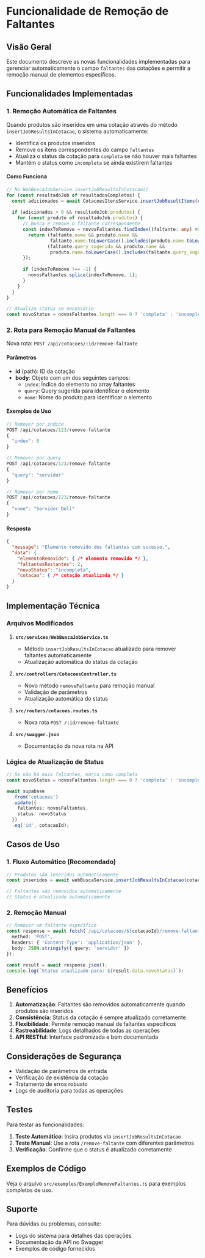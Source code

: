 # Funcionalidade de Remoção de Faltantes

## Visão Geral

Este documento descreve as novas funcionalidades implementadas para gerenciar automaticamente o campo `faltantes` das cotações e permitir a remoção manual de elementos específicos.

## Funcionalidades Implementadas

### 1. Remoção Automática de Faltantes

Quando produtos são inseridos em uma cotação através do método `insertJobResultsInCotacao`, o sistema automaticamente:

- Identifica os produtos inseridos
- Remove os itens correspondentes do campo `faltantes`
- Atualiza o status da cotação para `completa` se não houver mais faltantes
- Mantém o status como `incompleta` se ainda existirem faltantes

#### Como Funciona

```typescript
// No WebBuscaJobService.insertJobResultsInCotacao()
for (const resultadoJob of resultadosCompletos) {
  const adicionados = await CotacoesItensService.insertJobResultItems(cotacaoId, resultadoJob);
  
  if (adicionados > 0 && resultadoJob.produtos) {
    for (const produto of resultadoJob.produtos) {
      // Busca e remove o faltante correspondente
      const indexToRemove = novosFaltantes.findIndex((faltante: any) => {
        return (faltante.nome && produto.name && 
                faltante.nome.toLowerCase().includes(produto.name.toLowerCase())) ||
               (faltante.query_sugerida && produto.name && 
                produto.name.toLowerCase().includes(faltante.query_sugerida.toLowerCase()));
      });
      
      if (indexToRemove !== -1) {
        novosFaltantes.splice(indexToRemove, 1);
      }
    }
  }
}

// Atualiza status se necessário
const novoStatus = novosFaltantes.length === 0 ? 'completa' : 'incompleta';
```

### 2. Rota para Remoção Manual de Faltantes

Nova rota: `POST /api/cotacoes/:id/remove-faltante`

#### Parâmetros

- **id** (path): ID da cotação
- **body**: Objeto com um dos seguintes campos:
  - `index`: Índice do elemento no array faltantes
  - `query`: Query sugerida para identificar o elemento
  - `nome`: Nome do produto para identificar o elemento

#### Exemplos de Uso

```typescript
// Remover por índice
POST /api/cotacoes/123/remove-faltante
{
  "index": 0
}

// Remover por query
POST /api/cotacoes/123/remove-faltante
{
  "query": "servidor"
}

// Remover por nome
POST /api/cotacoes/123/remove-faltante
{
  "nome": "Servidor Dell"
}
```

#### Resposta

```json
{
  "message": "Elemento removido dos faltantes com sucesso.",
  "data": {
    "elementoRemovido": { /* elemento removido */ },
    "faltantesRestantes": 2,
    "novoStatus": "incompleta",
    "cotacao": { /* cotação atualizada */ }
  }
}
```

## Implementação Técnica

### Arquivos Modificados

1. **`src/services/WebBuscaJobService.ts`**
   - Método `insertJobResultsInCotacao` atualizado para remover faltantes automaticamente
   - Atualização automática do status da cotação

2. **`src/controllers/CotacoesController.ts`**
   - Novo método `removeFaltante` para remoção manual
   - Validação de parâmetros
   - Atualização automática do status

3. **`src/routers/cotacoes.routes.ts`**
   - Nova rota `POST /:id/remove-faltante`

4. **`src/swagger.json`**
   - Documentação da nova rota na API

### Lógica de Atualização de Status

```typescript
// Se não há mais faltantes, marca como completa
const novoStatus = novosFaltantes.length === 0 ? 'completa' : 'incompleta';

await supabase
  .from('cotacoes')
  .update({ 
    faltantes: novosFaltantes,
    status: novoStatus
  })
  .eq('id', cotacaoId);
```

## Casos de Uso

### 1. Fluxo Automático (Recomendado)

```typescript
// Produtos são inseridos automaticamente
const inseridos = await webBuscaService.insertJobResultsInCotacao(cotacaoId, resultadosCompletos);

// Faltantes são removidos automaticamente
// Status é atualizado automaticamente
```

### 2. Remoção Manual

```typescript
// Remover um faltante específico
const response = await fetch(`/api/cotacoes/${cotacaoId}/remove-faltante`, {
  method: 'POST',
  headers: { 'Content-Type': 'application/json' },
  body: JSON.stringify({ query: 'servidor' })
});

const result = await response.json();
console.log(`Status atualizado para: ${result.data.novoStatus}`);
```

## Benefícios

1. **Automatização**: Faltantes são removidos automaticamente quando produtos são inseridos
2. **Consistência**: Status da cotação é sempre atualizado corretamente
3. **Flexibilidade**: Permite remoção manual de faltantes específicos
4. **Rastreabilidade**: Logs detalhados de todas as operações
5. **API RESTful**: Interface padronizada e bem documentada

## Considerações de Segurança

- Validação de parâmetros de entrada
- Verificação de existência da cotação
- Tratamento de erros robusto
- Logs de auditoria para todas as operações

## Testes

Para testar as funcionalidades:

1. **Teste Automático**: Insira produtos via `insertJobResultsInCotacao`
2. **Teste Manual**: Use a rota `/remove-faltante` com diferentes parâmetros
3. **Verificação**: Confirme que o status é atualizado corretamente

## Exemplos de Código

Veja o arquivo `src/examples/ExemploRemoveFaltantes.ts` para exemplos completos de uso.

## Suporte

Para dúvidas ou problemas, consulte:
- Logs do sistema para detalhes das operações
- Documentação da API no Swagger
- Exemplos de código fornecidos

